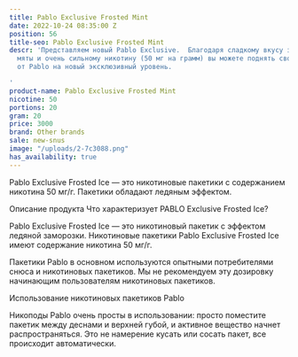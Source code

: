 ```yaml
---
title: Pablo Exclusive Frosted Mint
date: 2022-10-24 08:35:00 Z
position: 56
title-seo: Pablo Exclusive Frosted Mint
descr: 'Представляем новый Pablo Exclusive.  Благодаря сладкому вкусу замороженной
  мяты и очень сильному никотину (50 мг на грамм) вы можете поднять свои ощущения
  от Pablo на новый эксклюзивный уровень.

'
product-name: Pablo Exclusive Frosted Mint
nicotine: 50
portions: 20
gram: 20
price: 3000
brand: Other brands
sale: new-snus
image: "/uploads/2-7c3088.png"
has_availability: true
---
```


Pablo Exclusive Frosted Ice — это никотиновые пакетики с содержанием никотина 50 мг/г. Пакетики обладают ледяным эффектом.



Описание продукта
Что характеризует PABLO Exclusive Frosted Ice?

Pablo Exclusive Frosted Ice — это никотиновый пакетик с эффектом ледяной заморозки. Никотиновые пакетики Pablo Exclusive Frosted Ice имеют содержание никотина 50 мг/г.

Пакетики Pablo в основном используются опытными потребителями снюса и никотиновых пакетиков. Мы не рекомендуем эту дозировку начинающим пользователям никотиновых пакетиков.

Использование никотиновых пакетиков Pablo

Никоподы Pablo очень просты в использовании: просто поместите пакетик между деснами и верхней губой, и активное вещество начнет распространяться. Это не намерение кусать или сосать пакет, все происходит автоматически.